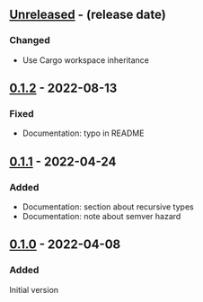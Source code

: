 <!-- next-header -->

## [Unreleased] - (release date)

### Changed

- Use Cargo workspace inheritance

## [0.1.2] - 2022-08-13

### Fixed

- Documentation: typo in README

## [0.1.1] - 2022-04-24

### Added

- Documentation: section about recursive types
- Documentation: note about semver hazard

## [0.1.0] - 2022-04-08

### Added

Initial version

<!-- next-url -->
[Unreleased]: https://github.com/matthias-stemmler/funcmap/compare/v0.1.2...HEAD
[0.1.2]: https://github.com/matthias-stemmler/funcmap/compare/v0.1.1...v0.1.2
[0.1.1]: https://github.com/matthias-stemmler/funcmap/compare/v0.1.0...v0.1.1
[0.1.0]: https://github.com/matthias-stemmler/funcmap/tree/v0.1.0
